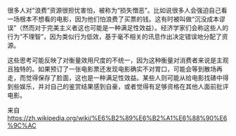 很多人对“浪费”资源很担忧害怕，被称为“损失憎恶”。比如说很多人会强迫自己看一场根本不想看的电影，因为他们怕浪费了买票的钱。这有时被叫做“沉没成本谬误”（然而对于完美主义者这也可能是一种满足性效益）。经济学家们会称这些人的行为“不理智”，因为类似行为低效，基于毫不相关的讯息作出决定错误地分配了资源。  

这些思考可能反映了对衡量效用尺度的不统一，因为这种衡量对消费者来说是主观且独特的。如果预订了一张电影票还发现电影确实不对胃口，可能会等到散场再走，而觉得保存了脸面，这也是一种满足性效益。某些人则可能从给电影找碴中得到些娱乐，并对自己的鉴赏结果感到自豪，或者觉得有足够资格在其他人面前批评电影。

来自 <https://zh.wikipedia.org/wiki/%E6%B2%89%E6%B2%A1%E6%88%90%E6%9C%AC> 